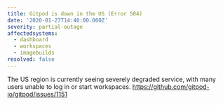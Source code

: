 ```yaml
---
title: Gitpod is down in the US (Error 504)
date: '2020-01-27T14:40:00.000Z'
severity: partial-outage
affectedsystems:
  - dashboard
  - workspaces
  - imagebuilds
resolved: false
---
```

The US region is currently seeing severely degraded service, with many users unable to log in or start workspaces. https://github.com/gitpod-io/gitpod/issues/1151

<!--- language code: en -->
